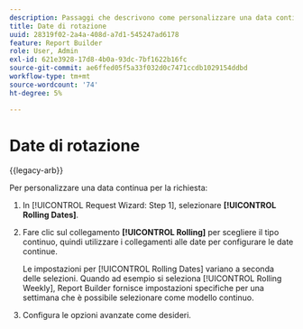```yaml
---
description: Passaggi che descrivono come personalizzare una data continua per la richiesta.
title: Date di rotazione
uuid: 28319f02-2a4a-408d-a7d1-545247ad6178
feature: Report Builder
role: User, Admin
exl-id: 621e3928-17d8-4b0a-93dc-7bf1622b16fc
source-git-commit: ae6ffed05f5a33f032d0c7471ccdb1029154ddbd
workflow-type: tm+mt
source-wordcount: '74'
ht-degree: 5%

---
```


# Date di rotazione

{{legacy-arb}}

Per personalizzare una data continua per la richiesta:

1. In [!UICONTROL Request Wizard: Step 1], selezionare **[!UICONTROL Rolling Dates]**.
1. Fare clic sul collegamento **[!UICONTROL Rolling]** per scegliere il tipo continuo, quindi utilizzare i collegamenti alle date per configurare le date continue.

   Le impostazioni per [!UICONTROL Rolling Dates] variano a seconda delle selezioni. Quando ad esempio si seleziona [!UICONTROL Rolling Weekly], Report Builder fornisce impostazioni specifiche per una settimana che è possibile selezionare come modello continuo.

1. Configura le opzioni avanzate come desideri.
